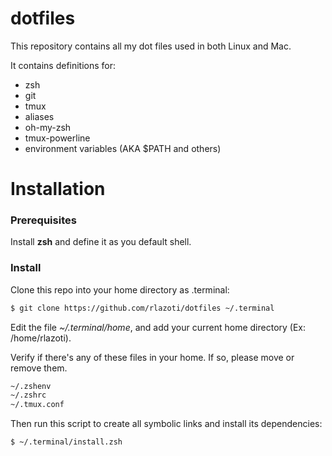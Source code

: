 dotfiles
========

This repository contains all my dot files used in both Linux and Mac.

It contains definitions for:

* zsh
* git
* tmux
* aliases
* oh-my-zsh
* tmux-powerline
* environment variables (AKA $PATH and others)


Installation
=============

### Prerequisites

Install **zsh** and define it as you default shell.


### Install

Clone this repo into your home directory as .terminal:

```sh
$ git clone https://github.com/rlazoti/dotfiles ~/.terminal
```

Edit the file *~/.terminal/home*, and add your current home directory (Ex: /home/rlazoti).

Verify if there's any of these files in your home. If so, please move or remove them.

```sh
~/.zshenv
~/.zshrc
~/.tmux.conf
```

Then run this script to create all symbolic links and install its dependencies:

```sh
$ ~/.terminal/install.zsh
```
